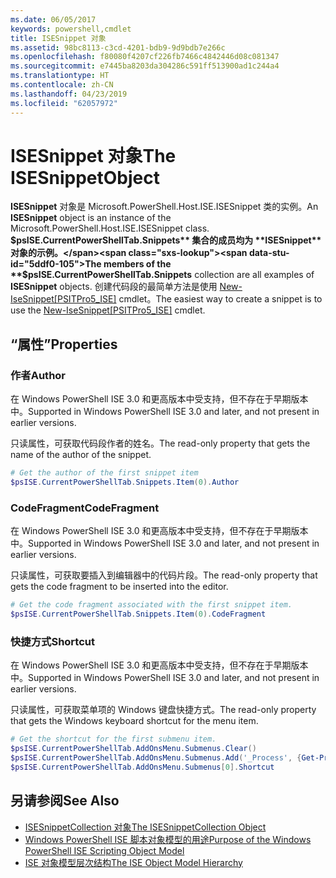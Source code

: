 ```yaml
---
ms.date: 06/05/2017
keywords: powershell,cmdlet
title: ISESnippet 对象
ms.assetid: 98bc8113-c3cd-4201-bdb9-9d9bdb7e266c
ms.openlocfilehash: f80080f4207cf226fb7466c4842446d08c081347
ms.sourcegitcommit: e7445ba8203da304286c591ff513900ad1c244a4
ms.translationtype: HT
ms.contentlocale: zh-CN
ms.lasthandoff: 04/23/2019
ms.locfileid: "62057972"
---
```

# <a name="the-isesnippetobject"></a><span data-ttu-id="5ddf0-103">ISESnippet 对象</span><span class="sxs-lookup"><span data-stu-id="5ddf0-103">The ISESnippetObject</span></span>

<span data-ttu-id="5ddf0-104">**ISESnippet** 对象是 Microsoft.PowerShell.Host.ISE.ISESnippet 类的实例。</span><span class="sxs-lookup"><span data-stu-id="5ddf0-104">An **ISESnippet** object is an instance of the Microsoft.PowerShell.Host.ISE.ISESnippet class.</span></span> <span data-ttu-id="5ddf0-105">**$psISE.CurrentPowerShellTab.Snippets** 集合的成员均为 **ISESnippet** 对象的示例。</span><span class="sxs-lookup"><span data-stu-id="5ddf0-105">The members of the **$psISE.CurrentPowerShellTab.Snippets** collection are all examples of **ISESnippet** objects.</span></span> <span data-ttu-id="5ddf0-106">创建代码段的最简单方法是使用 [New-IseSnippet&#91;PSITPro5_ISE&#93;](https://technet.microsoft.com/library/0a6339a3-2683-4a8e-8929-90ad9a95c3e0) cmdlet。</span><span class="sxs-lookup"><span data-stu-id="5ddf0-106">The easiest way to create a snippet is to use the [New-IseSnippet&#91;PSITPro5_ISE&#93;](https://technet.microsoft.com/library/0a6339a3-2683-4a8e-8929-90ad9a95c3e0) cmdlet.</span></span>

## <a name="properties"></a><span data-ttu-id="5ddf0-107">“属性”</span><span class="sxs-lookup"><span data-stu-id="5ddf0-107">Properties</span></span>

### <a name="author"></a><span data-ttu-id="5ddf0-108">作者</span><span class="sxs-lookup"><span data-stu-id="5ddf0-108">Author</span></span>

<span data-ttu-id="5ddf0-109">在 Windows PowerShell ISE 3.0 和更高版本中受支持，但不存在于早期版本中。</span><span class="sxs-lookup"><span data-stu-id="5ddf0-109">Supported in Windows PowerShell ISE 3.0 and later, and not present in earlier versions.</span></span>

<span data-ttu-id="5ddf0-110">只读属性，可获取代码段作者的姓名。</span><span class="sxs-lookup"><span data-stu-id="5ddf0-110">The read-only property that gets the name of the author of the snippet.</span></span>

```powershell
# Get the author of the first snippet item
$psISE.CurrentPowerShellTab.Snippets.Item(0).Author
```

### <a name="codefragment"></a><span data-ttu-id="5ddf0-111">CodeFragment</span><span class="sxs-lookup"><span data-stu-id="5ddf0-111">CodeFragment</span></span>

<span data-ttu-id="5ddf0-112">在 Windows PowerShell ISE 3.0 和更高版本中受支持，但不存在于早期版本中。</span><span class="sxs-lookup"><span data-stu-id="5ddf0-112">Supported in Windows PowerShell ISE 3.0 and later, and not present in earlier versions.</span></span>

<span data-ttu-id="5ddf0-113">只读属性，可获取要插入到编辑器中的代码片段。</span><span class="sxs-lookup"><span data-stu-id="5ddf0-113">The read-only property that gets the code fragment to be inserted into the editor.</span></span>

```powershell
# Get the code fragment associated with the first snippet item.
$psISE.CurrentPowerShellTab.Snippets.Item(0).CodeFragment
```

### <a name="shortcut"></a><span data-ttu-id="5ddf0-114">快捷方式</span><span class="sxs-lookup"><span data-stu-id="5ddf0-114">Shortcut</span></span>

<span data-ttu-id="5ddf0-115">在 Windows PowerShell ISE 3.0 和更高版本中受支持，但不存在于早期版本中。</span><span class="sxs-lookup"><span data-stu-id="5ddf0-115">Supported in Windows PowerShell ISE 3.0 and later, and not present in earlier versions.</span></span>

<span data-ttu-id="5ddf0-116">只读属性，可获取菜单项的 Windows 键盘快捷方式。</span><span class="sxs-lookup"><span data-stu-id="5ddf0-116">The read-only property that gets the Windows keyboard shortcut for the menu item.</span></span>

```powershell
# Get the shortcut for the first submenu item.
$psISE.CurrentPowerShellTab.AddOnsMenu.Submenus.Clear()
$psISE.CurrentPowerShellTab.AddOnsMenu.Submenus.Add('_Process', {Get-Process}, 'Alt+P')
$psISE.CurrentPowerShellTab.AddOnsMenu.Submenus[0].Shortcut
```

## <a name="see-also"></a><span data-ttu-id="5ddf0-117">另请参阅</span><span class="sxs-lookup"><span data-stu-id="5ddf0-117">See Also</span></span>

- [<span data-ttu-id="5ddf0-118">ISESnippetCollection 对象</span><span class="sxs-lookup"><span data-stu-id="5ddf0-118">The ISESnippetCollection Object</span></span>](The-ISESnippetCollection-Object.md)
- [<span data-ttu-id="5ddf0-119">Windows PowerShell ISE 脚本对象模型的用途</span><span class="sxs-lookup"><span data-stu-id="5ddf0-119">Purpose of the Windows PowerShell ISE Scripting Object Model</span></span>](purpose-of-the-windows-powershell-ise-scripting-object-model.md)
- [<span data-ttu-id="5ddf0-120">ISE 对象模型层次结构</span><span class="sxs-lookup"><span data-stu-id="5ddf0-120">The ISE Object Model Hierarchy</span></span>](The-ISE-Object-Model-Hierarchy.md)